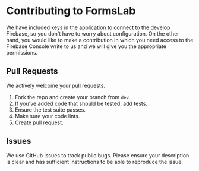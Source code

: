 # Contributing to FormsLab

We have included keys in the application to connect to the develop Firebase, so you don't have to worry about configuration. On the other hand, you would like to make a contribution in which you need access to the Firebase Console write to us and we will give you the appropriate permissions.

## Pull Requests

We actively welcome your pull requests.

1. Fork the repo and create your branch from `dev`.
2. If you've added code that should be tested, add tests.
3. Ensure the test suite passes.
4. Make sure your code lints.
5. Create pull request.

## Issues

We use GitHub issues to track public bugs. Please ensure your description is
clear and has sufficient instructions to be able to reproduce the issue.
